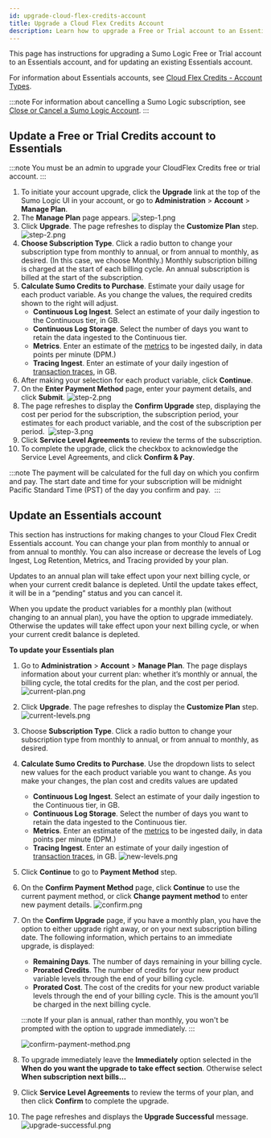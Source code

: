```yaml
---
id: upgrade-cloud-flex-credits-account
title: Upgrade a Cloud Flex Credits Account
description: Learn how to upgrade a Free or Trial account to an Essentials subscription.
---
```


This page has instructions for upgrading a Sumo Logic Free or Trial account to an Essentials account, and for updating an existing Essentials account.

For information about Essentials accounts, see [Cloud Flex Credits - Account Types](cloud-flex-credits-accounts.md). 

:::note
For information about cancelling a Sumo Logic subscription, see [Close or Cancel a Sumo Logic Account](close-cancel-sumo-account.md).
:::

## Update a Free or Trial Credits account to Essentials

:::note
You must be an admin to upgrade your CloudFlex Credits free or trial account.
:::

1. To initiate your account upgrade, click the **Upgrade** link at the top of the Sumo Logic UI in your account, or go to **Administration** \> **Account** \> **Manage Plan**.
2. The **Manage Plan** page appears.
    ![step-1.png](/img/subscriptions/manage-plan-upgrade-to-essentials.png)
3. Click **Upgrade**. The page refreshes to display the **Customize Plan** step.
    ![step-2.png](/img/subscriptions/customize-plan-new-levels.png)
4. **Choose Subscription Type**. Click a radio button to change your subscription type from monthly to annual, or from annual to monthly, as desired. (In this case, we choose Monthly.) Monthly subscription billing is charged at the start of each billing cycle. An annual subscription is billed at the start of the subscription.
5. **Calculate Sumo Credits to Purchase**. Estimate your daily usage for each product variable. As you change the values, the required credits shown to the right will adjust.
   * **Continuous Log Ingest**. Select an estimate of your daily ingestion to the Continuous tier, in GB.
   * **Continuous Log Storage**. Select the number of days you want to retain the data ingested to the Continuous tier.
   * **Metrics**. Enter an estimate of the [metrics](/docs/metrics) to be ingested daily, in data points per minute (DPM.)
   * **Tracing Ingest**. Enter an estimate of your daily ingestion of [transaction traces](/docs/apm/traces), in GB. 
6. After making your selection for each product variable, click **Continue**.
7. On the **Enter Payment Method** page, enter your payment details, and click **Submit**.
    ![step-2.png](/img/subscriptions/enter-payment-method.png)
8.  The page refreshes to display the **Confirm Upgrade** step, displaying the cost per period for the subscription, the subscription period, your estimates for each product variable, and the cost of the subscription per period. 
    ![step-3.png](/img/subscriptions/confirm-upgrade.png)
9.  Click **Service Level Agreements** to review the terms of the subscription.
10. To complete the upgrade, click the checkbox to acknowledge the Service Level Agreements, and click **Confirm & Pay**.

:::note
The payment will be calculated for the full day on which you confirm and pay. The start date and time for your subscription will be midnight Pacific Standard Time (PST) of the day you confirm and pay. 
:::

## Update an Essentials account

This section has instructions for making changes to your Cloud Flex Credit Essentials account. You can change your plan from monthly to annual or from annual to monthly. You can also increase or decrease the levels of Log Ingest, Log Retention, Metrics, and Tracing provided by your plan.

Updates to an annual plan will take effect upon your next billing cycle, or when your current credit balance is depleted. Until the update takes effect, it will be in a “pending” status and you can cancel it.

When you update the product variables for a monthly plan (without changing to an annual plan), you have the option to upgrade immediately. Otherwise the updates will take effect upon your next billing cycle, or when your current credit balance is depleted.

**To update your Essentials plan**

1. Go to **Administration** \> **Account** \> **Manage Plan**. The page displays information about your current plan: whether it’s monthly or annual, the billing cycle, the total credits for the plan, and the cost per period.
    ![current-plan.png](/img/subscriptions/current-plan.png)
2. Click **Upgrade**. The page refreshes to display the **Customize Plan** step.
    ![current-levels.png](/img/subscriptions/current-levels.png)
4. Choose **Subscription Type**. Click a radio button to change your subscription type from monthly to annual, or from annual to monthly, as desired.
5. **Calculate Sumo Credits to Purchase**. Use the dropdown lists to select new values for the each product variable you want to change. As you make your changes, the plan cost and credits values are updated
    * **Continuous Log Ingest**. Select an estimate of your daily ingestion to the Continuous tier, in GB.
    * **Continuous Log Storage**. Select the number of days you want to retain the data ingested to the Continuous tier.
    * **Metrics**. Enter an estimate of the [metrics](/docs/metrics) to be ingested daily, in data points per minute (DPM.)
    * **Tracing Ingest**. Enter an estimate of your daily ingestion of [transaction traces](/docs/apm/traces), in GB.
       ![new-levels.png](/img/subscriptions/new-levels.png)
6. Click **Continue** to go to **Payment Method** step.
7. On the **Confirm Payment Method** page, click **Continue** to use the current payment method, or click **Change payment method** to enter new payment details.
   ![confirm.png](/img/subscriptions/confirm-payment-method.png)
8. On the **Confirm Upgrade** page, if you have a monthly plan, you have the option to either upgrade right away, or on your next subscription billing date. The following information, which pertains to an immediate upgrade, is displayed:
    * **Remaining Days**. The number of days remaining in your billing cycle.
    * **Prorated Credits**. The number of credits for your new product variable levels through the end of your billing cycle.
    * **Prorated Cost**. The cost of the credits for your new product variable levels through the end of your billing cycle. This is the amount you’ll be charged in the next billing cycle.

    :::note
    If your plan is annual, rather than monthly, you won't be prompted with the option to upgrade immediately.
    :::

   ![confirm-payment-method.png](/img/subscriptions/confirm-payment-method.png)
9. To upgrade immediately leave the **Immediately** option selected in the **When do you want the upgrade to take effect section**. Otherwise select **When subscription next bills…**
10. Click **Service Level Agreements** to review the terms of your plan, and then click **Confirm** to complete the upgrade.
11. The page refreshes and displays the **Upgrade Successful** message.
    ![upgrade-successful.png](/img/subscriptions/upgrade-success.png)
